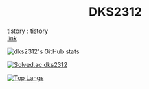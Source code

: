 <center><h1>DKS2312</h1></center>
<p class="has-line-data" data-line-start="2" data-line-end="4">tistory : <a href="https://dtg2312.tistory.com/">tistory</a><br>
<a href="https://www.example.com/my%20great%20page">link</a></p>
<p class="has-line-data" data-line-start="5" data-line-end="6"><img src="https://github-readme-stats.vercel.app/api?username=dks2312&amp;show_icons=true&amp;theme=buefy" alt="dks2312's GitHub stats"></p>
<p class="has-line-data" data-line-start="9" data-line-end="10"><a href="https://solved.ac/dks2312"><img src="http://mazassumnida.wtf/api/v2/generate_badge?boj=dks2312" alt="Solved.ac dks2312"></a></p>
<p class="has-line-data" data-line-start="13" data-line-end="14"><a href="https://github.com/anuraghazra/github-readme-stats"><img src="https://github-readme-stats.vercel.app/api/top-langs/?username=dks2312&amp;layout=compact&amp;theme=buefy&amp;langs_count=10" alt="Top Langs"></a></p>

